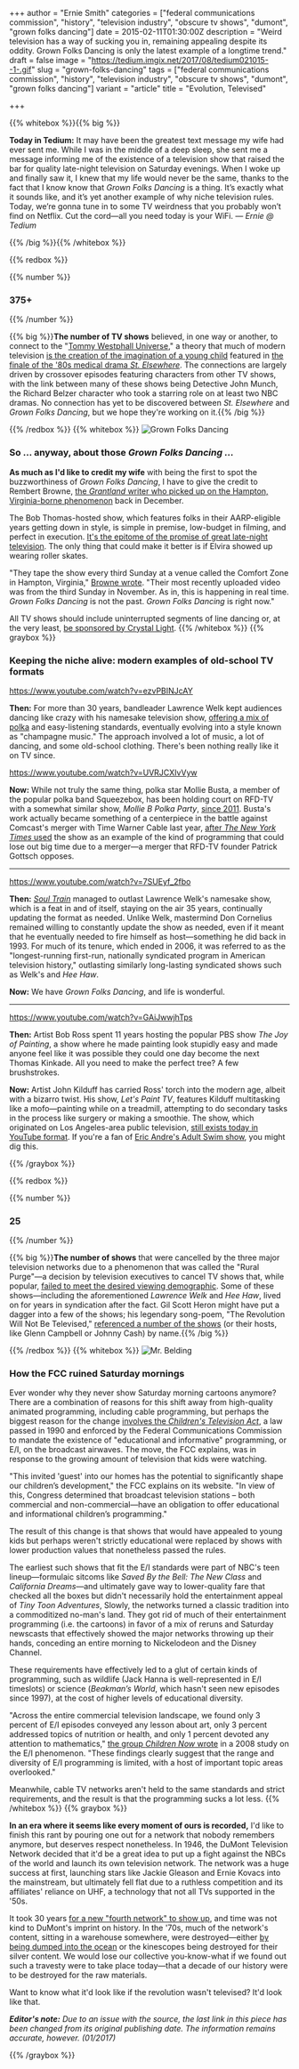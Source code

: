 +++
author = "Ernie Smith"
categories = ["federal communications commission", "history", "television industry", "obscure tv shows", "dumont", "grown folks dancing"]
date = 2015-02-11T01:30:00Z
description = "Weird television has a way of sucking you in, remaining appealing despite its oddity. Grown Folks Dancing is only the latest example of a longtime trend."
draft = false
image = "https://tedium.imgix.net/2017/08/tedium021015--1-.gif"
slug = "grown-folks-dancing"
tags = ["federal communications commission", "history", "television industry", "obscure tv shows", "dumont", "grown folks dancing"]
variant = "article"
title = "Evolution, Televised"

+++

{{% whitebox %}}{{% big %}}

**Today in Tedium:**  It may have been the greatest text message my wife had ever sent me. While I was in the middle of a deep sleep, she sent me a message informing me of the existence of a television show that raised the bar for quality late-night television on Saturday evenings. When I woke up and finally saw it, I knew that my life would never be the same, thanks to the fact that I know know that *Grown Folks Dancing* is a thing. It’s exactly what it sounds like, and it’s yet another example of why niche television rules. Today, we’re gonna tune in to some TV weirdness that you probably won’t find on Netflix. Cut the cord—all you need today is your WiFi. *— Ernie @ Tedium*

{{% /big %}}{{% /whitebox %}}

{{% redbox %}}

{{% number %}}

### 375+

{{% /number %}}

{{% big %}}**The number of TV shows** believed, in one way or another, to connect to the "[Tommy Westphall Universe](https://thetommywestphall.wordpress.com/the-master-list/)," a theory that much of modern television [is the creation of the imagination of a young child](http://www.slushfactory.com/content/EpupypyZAZTDOLwdfz.php) featured in [the finale of the '80s medical drama *St. Elsewhere*](https://www.youtube.com/watch?v=OAOVxqg49DQ). The connections are largely driven by crossover episodes featuring characters from other TV shows, with the link between many of these shows being Detective John Munch, the Richard Belzer character who took a starring role on at least two NBC dramas. No connection has yet to be discovered between *St. Elsewhere* and *Grown Folks Dancing*, but we hope they're working on it.{{% /big %}}

{{% /redbox %}}
{{% whitebox %}}
![Grown Folks Dancing](http://res.cloudinary.com/tedium/image/upload/v1436752894/ndxzenbejhuupfscmiwc.jpg)

### So … anyway, about those *Grown Folks Dancing …*

**As much as I'd like to credit my wife** with being the first to spot the buzzworthiness of *Grown Folks Dancing*, I have to give the credit to Rembert Browne, [the *Grantland* writer who picked up on the Hampton, Virginia-borne phenomenon](http://grantland.com/hollywood-prospectus/leak-of-the-year-grown-folks-dancing/) back in December.

The Bob Thomas-hosted show, which features folks in their AARP-eligible years getting down in style, is simple in premise, low-budget in filming, and perfect in execution. [It's the epitome of the promise of great late-night television](https://www.youtube.com/user/grownfolksdancing/videos). The only thing that could make it better is if Elvira showed up wearing roller skates.

"They tape the show every third Sunday at a venue called the Comfort Zone in Hampton, Virginia," [Browne wrote](http://grantland.com/hollywood-prospectus/leak-of-the-year-grown-folks-dancing/). "Their most recently uploaded video was from the third Sunday in November. As in, this is happening in real time. *Grown Folks Dancing* is not the past. *Grown Folks Dancing* is right now."

All TV shows should include uninterrupted segments of line dancing or, at the very least, [be sponsored by Crystal Light](https://www.youtube.com/watch?v=ozoTzkCeO-A).
{{% /whitebox %}}
{{% graybox %}}

### Keeping the niche alive: modern examples of old-school TV formats

https://www.youtube.com/watch?v=ezvPBINJcAY

**Then:** For more than 30 years, bandleader Lawrence Welk kept audiences dancing like crazy with his namesake television show, [offering a mix of polka](https://www.youtube.com/watch?v=p3Qnlu9Nfj8) and easy-listening standards, eventually evolving into a style known as "champagne music." The approach involved a lot of music, a lot of dancing, and some old-school clothing. There's been nothing really like it on TV since.

https://www.youtube.com/watch?v=UVRJCXIvVyw

**Now:** While not truly the same thing, polka star Mollie Busta, a member of the popular polka band Squeezebox, has been holding court on RFD-TV with a somewhat similar show, *Mollie B Polka Party*, [since 2011](http://www.rfdtv.com/story/23049580/the-mollie-b-polka-party). Busta's work actually became something of a centerpiece in the battle against Comcast's merger with Time Warner Cable last year, [after *The New York Times* used](http://www.nytimes.com/2014/08/24/business/media/rural-tv-chief-takes-2-by-4-to-cable-merger.html?_r=0) the show as an example of the kind of programming that could lose out big time due to a merger—a merger that RFD-TV founder Patrick Gottsch opposes.

----

https://www.youtube.com/watch?v=7SUEyf_2fbo

**Then:** [*Soul Train*](http://sfbne.ws/1DCb76A) managed to outlast Lawrence Welk's namesake show, which is a feat in and of itself, staying on the air 35 years, continually updating the format as needed. Unlike Welk, mastermind Don Cornelius remained willing to constantly update the show as needed, even if it meant that he eventually needed to fire himself as host—something he did back in 1993. For much of its tenure, which ended in 2006, it was referred to as the "longest-running first-run, nationally syndicated program in American television history," outlasting similarly long-lasting syndicated shows such as Welk's and *Hee Haw*. 

**Now:** We have *Grown Folks Dancing*, and life is wonderful.

-----

https://www.youtube.com/watch?v=GAiJwwjhTps

**Then:** Artist Bob Ross spent 11 years hosting the popular PBS show *The Joy of Painting*, a show where he made painting look stupidly easy and made anyone feel like it was possible they could one day become the next Thomas Kinkade. All you need to make the perfect tree? A few brushstrokes. 

**Now:** Artist John Kilduff has carried Ross' torch into the modern age, albeit with a bizarro twist. His show, *Let's Paint TV*, features Kilduff multitasking like a mofo—painting while on a treadmill, attempting to do secondary tasks in the process like surgery or making a smoothie. The show, which originated on Los Angeles-area public television, [still exists today in YouTube format](https://www.youtube.com/user/letspainttv). If you're a fan of [Eric Andre's Adult Swim show](http://www.adultswim.com/videos/the-eric-andre-show/), you might dig this.

{{% /graybox %}}

{{% redbox %}}

{{% number %}}

### 25

{{% /number %}}

{{% big %}}**The number of shows** that were cancelled by the three major television networks due to a phenomenon that was called the "Rural Purge"—a decision by television executives to cancel TV shows that, while popular, [failed to meet the desired viewing demographic](http://www.socionomics.net/2013/10/the-rural-purge-the-year-cbs-killed-everything-with-a-tree-in-it/). Some of these shows—including the aforementioned *Lawrence Welk* and *Hee Haw*, lived on for years in syndication after the fact. Gil Scott Heron might have put a dagger into a few of the shows; his legendary song-poem, "The Revolution Will Not Be Televised," [referenced a number of the shows](http://genius.com/215366/Gil-scott-heron-the-revolution-will-not-be-televised/Green-acres) (or their hosts, like Glenn Campbell or Johnny Cash) by name.{{% /big %}}

{{% /redbox %}}
{{% whitebox %}}
![Mr. Belding](http://res.cloudinary.com/tedium/image/upload/v1436752909/lpkreqzbmhb8u5l6iw7b.jpg)

### How the FCC ruined Saturday mornings

Ever wonder why they never show Saturday morning cartoons anymore? There are a combination of reasons for this shift away from high-quality animated programming, including cable programming, but perhaps the biggest reason for the change [involves the *Children's Television Act*](http://thomas.loc.gov/cgi-bin/bdquery/z?d101:HR01677:@@@L&summ2=m&), a law passed in 1990 and enforced by the Federal Communications Commission to mandate the existence of "educational and informative" programming, or E/I, on the broadcast airwaves. The move, the FCC explains, was in response to the growing amount of television that kids were watching.

"This invited 'guest' into our homes has the potential to significantly shape our children’s development," the FCC explains on its website. "In view of this, Congress determined that broadcast television stations – both commercial and non-commercial—have an obligation to offer educational and informational children’s programming."

The result of this change is that shows that would have appealed to young kids but perhaps weren't strictly educational were replaced by shows with lower production values that nonetheless passed the rules.

The earliest such shows that fit the E/I standards were part of NBC's teen lineup—formulaic sitcoms like *Saved By the Bell: The New Class* and *California Dreams*—and ultimately gave way to lower-quality fare that checked all the boxes but didn't necessarily hold the entertainment appeal of *Tiny Toon Adventures*, Slowly, the networks turned a classic tradition into a commoditized no-man's land. They got rid of much of their entertainment programming (i.e. the cartoons) in favor of a mix of reruns and Saturday newscasts that effectively showed the major networks throwing up their hands, conceding an entire morning to Nickelodeon and the Disney Channel.

These requirements have effectively led to a glut of certain kinds of programming, such as wildlife (Jack Hanna is well-represented in E/I timeslots) or science (*Beakman’s World*, which hasn't seen new episodes since 1997), at the cost of higher levels of educational diversity.

"Across the entire commercial television landscape, we found only 3 percent of E/I episodes conveyed any lesson about art, only 3 percent addressed topics of nutrition or health, and only 1 percent devoted any attention to mathematics," [the group *Children Now* wrote](http://www.childrennow.org/uploads/documents/eireport_2008.pdf) in a 2008 study on the E/I phenomenon. "These findings clearly suggest that the range and diversity of E/I programming is limited, with a host of important topic areas overlooked."

Meanwhile, cable TV networks aren't held to the same standards and strict requirements, and the result is that the programming sucks a lot less.
{{% /whitebox %}}
{{% graybox %}}

**In an era where it seems like every moment of ours is recorded,** I'd like to finish this rant by pouring one out for a network that nobody remembers anymore, but deserves respect nonetheless. In 1946, the DuMont Television Network decided that it'd be a great idea to put up a fight against the NBCs of the world and launch its own television network. The network was a huge success at first, launching stars like Jackie Gleason and Ernie Kovacs into the mainstream, but ultimately fell flat due to a ruthless competition and its affiliates' reliance on UHF, a technology that not all TVs supported in the '50s.

It took 30 years [for a new "fourth network" to show up](http://www.tech-notes.tv/History&Trivia/Networks,%20Stations%20&%20Post%20Houses/FOX%20History/History_of_fox.htm), and time was not kind to DuMont's imprint on history. In the '70s, much of the network's content, sitting in a warehouse somewhere, were destroyed—either [by being dumped into the ocean](http://www.dumontnetwork.com/5.html) or the kinescopes being destroyed for their silver content. We would lose our collective you-know-what if we found out such a travesty were to take place today—that a decade of our history were to be destroyed for the raw materials.

Want to know what it'd look like if the revolution wasn't televised? It'd look like that.

_**Editor's note:** Due to an issue with the source, the last link in this piece has been changed from its original publishing date. The information remains accurate, however. (01/2017)_

{{% /graybox %}}